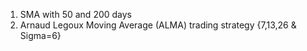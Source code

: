 1. SMA with 50 and 200 days
2. Arnaud Legoux Moving Average (ALMA) trading strategy {7,13,26 & Sigma=6}
